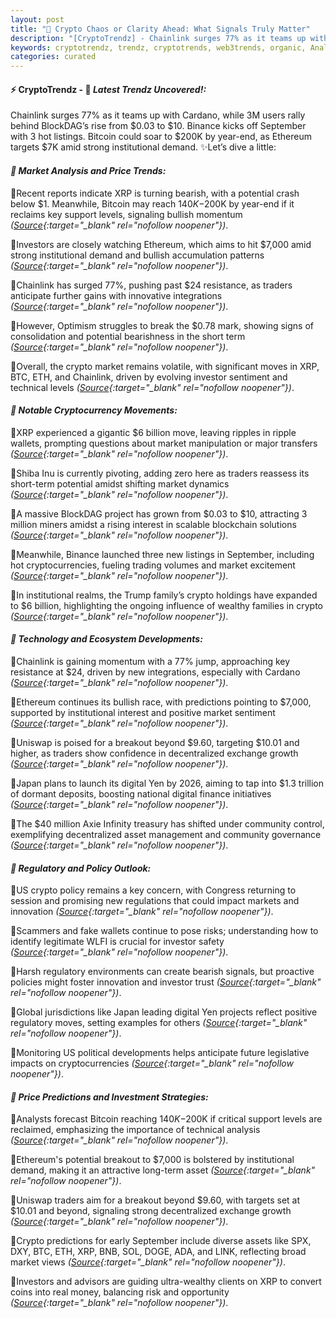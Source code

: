 ```yaml
---
layout: post
title: "🌌 Crypto Chaos or Clarity Ahead: What Signals Truly Matter"
description: "[CryptoTrendz] - Chainlink surges 77% as it teams up with Cardano, while 3M users rally behind BlockDAG’s rise from $0.03 to $10. Binance kicks off September with 3 hot listings. Bitcoin could soar to $200K by year-end, as Ethereum targets $7K amid strong institutional demand."
keywords: cryptotrendz, trendz, cryptotrends, web3trends, organic, Analyst, Cardano, Ethereum, BTC, Mining, Investors, XRP, Crypto, Digital
categories: curated
---
```


#### ⚡ CryptoTrendz - 📌 *Latest Trendz Uncovered!:*

Chainlink surges 77% as it teams up with Cardano, while 3M users rally behind BlockDAG’s rise from $0.03 to $10. Binance kicks off September with 3 hot listings. Bitcoin could soar to $200K by year-end, as Ethereum targets $7K amid strong institutional demand. ✨Let’s dive a little:


#### *🔖  Market Analysis and Price Trends:*  

🔹Recent reports indicate XRP is turning bearish, with a potential crash below $1. Meanwhile, Bitcoin may reach $140K-$200K by year-end if it reclaims key support levels, signaling bullish momentum *([Source](https://s.avyag.com/seta){:target="_blank" rel="nofollow noopener"})*.  

🔹Investors are closely watching Ethereum, which aims to hit $7,000 amid strong institutional demand and bullish accumulation patterns *([Source](https://s.avyag.com/tgdr){:target="_blank" rel="nofollow noopener"})*.  

🔹Chainlink has surged 77%, pushing past $24 resistance, as traders anticipate further gains with innovative integrations *([Source](https://s.avyag.com/pxhb){:target="_blank" rel="nofollow noopener"})*.  

🔹However, Optimism struggles to break the $0.78 mark, showing signs of consolidation and potential bearishness in the short term *([Source](https://s.avyag.com/370j){:target="_blank" rel="nofollow noopener"})*.  

🔹Overall, the crypto market remains volatile, with significant moves in XRP, BTC, ETH, and Chainlink, driven by evolving investor sentiment and technical levels *([Source](https://s.avyag.com/f2gb){:target="_blank" rel="nofollow noopener"})*.  

#### *🔖  Notable Cryptocurrency Movements:*  

🔹XRP experienced a gigantic $6 billion move, leaving ripples in ripple wallets, prompting questions about market manipulation or major transfers *([Source](https://s.avyag.com/8xdz){:target="_blank" rel="nofollow noopener"})*.  

🔹Shiba Inu is currently pivoting, adding zero here as traders reassess its short-term potential amidst shifting market dynamics *([Source](https://s.avyag.com/rdgl){:target="_blank" rel="nofollow noopener"})*.  

🔹A massive BlockDAG project has grown from $0.03 to $10, attracting 3 million miners amidst a rising interest in scalable blockchain solutions *([Source](https://s.avyag.com/irq4){:target="_blank" rel="nofollow noopener"})*.  

🔹Meanwhile, Binance launched three new listings in September, including hot cryptocurrencies, fueling trading volumes and market excitement *([Source](https://s.avyag.com/yye0){:target="_blank" rel="nofollow noopener"})*.  

🔹In institutional realms, the Trump family’s crypto holdings have expanded to $6 billion, highlighting the ongoing influence of wealthy families in crypto *([Source](https://s.avyag.com/w9x3){:target="_blank" rel="nofollow noopener"})*.  

#### *🔖  Technology and Ecosystem Developments:*  

🔹Chainlink is gaining momentum with a 77% jump, approaching key resistance at $24, driven by new integrations, especially with Cardano *([Source](https://s.avyag.com/tk1h){:target="_blank" rel="nofollow noopener"})*.  

🔹Ethereum continues its bullish race, with predictions pointing to $7,000, supported by institutional interest and positive market sentiment *([Source](https://s.avyag.com/tgdr){:target="_blank" rel="nofollow noopener"})*.  

🔹Uniswap is poised for a breakout beyond $9.60, targeting $10.01 and higher, as traders show confidence in decentralized exchange growth *([Source](https://s.avyag.com/2hna){:target="_blank" rel="nofollow noopener"})*.  

🔹Japan plans to launch its digital Yen by 2026, aiming to tap into $1.3 trillion of dormant deposits, boosting national digital finance initiatives *([Source](https://s.avyag.com/71oj){:target="_blank" rel="nofollow noopener"})*.  

🔹The $40 million Axie Infinity treasury has shifted under community control, exemplifying decentralized asset management and community governance *([Source](https://s.avyag.com/yhr7){:target="_blank" rel="nofollow noopener"})*.  

#### *🔖  Regulatory and Policy Outlook:*  

🔹US crypto policy remains a key concern, with Congress returning to session and promising new regulations that could impact markets and innovation *([Source](https://s.avyag.com/qqo4){:target="_blank" rel="nofollow noopener"})*.  

🔹Scammers and fake wallets continue to pose risks; understanding how to identify legitimate WLFI is crucial for investor safety *([Source](https://s.avyag.com/y7bk){:target="_blank" rel="nofollow noopener"})*.  

🔹Harsh regulatory environments can create bearish signals, but proactive policies might foster innovation and investor trust *([Source](https://s.avyag.com/f2gb){:target="_blank" rel="nofollow noopener"})*.  

🔹Global jurisdictions like Japan leading digital Yen projects reflect positive regulatory moves, setting examples for others *([Source](https://s.avyag.com/71oj){:target="_blank" rel="nofollow noopener"})*.  

🔹Monitoring US political developments helps anticipate future legislative impacts on cryptocurrencies *([Source](https://s.avyag.com/qqo4){:target="_blank" rel="nofollow noopener"})*.  

#### *🔖  Price Predictions and Investment Strategies:*  

🔹Analysts forecast Bitcoin reaching $140K-$200K if critical support levels are reclaimed, emphasizing the importance of technical analysis *([Source](https://s.avyag.com/seta){:target="_blank" rel="nofollow noopener"})*.  

🔹Ethereum's potential breakout to $7,000 is bolstered by institutional demand, making it an attractive long-term asset *([Source](https://s.avyag.com/tgdr){:target="_blank" rel="nofollow noopener"})*.  

🔹Uniswap traders aim for a breakout beyond $9.60, with targets set at $10.01 and beyond, signaling strong decentralized exchange growth *([Source](https://s.avyag.com/2hna){:target="_blank" rel="nofollow noopener"})*.  

🔹Crypto predictions for early September include diverse assets like SPX, DXY, BTC, ETH, XRP, BNB, SOL, DOGE, ADA, and LINK, reflecting broad market views *([Source](https://s.avyag.com/f2gb){:target="_blank" rel="nofollow noopener"})*.  

🔹Investors and advisors are guiding ultra-wealthy clients on XRP to convert coins into real money, balancing risk and opportunity *([Source](https://s.avyag.com/rhkc){:target="_blank" rel="nofollow noopener"})*.